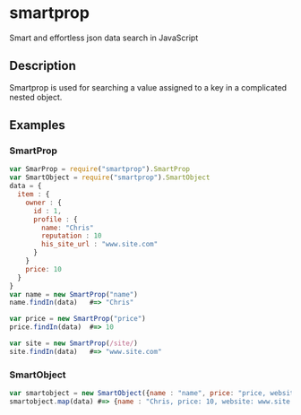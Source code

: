 # smartprop
Smart and effortless json data search in JavaScript

## Description
Smartprop is used for searching a value assigned to a key in a complicated nested object.

## Examples

### SmartProp
```javascript
var SmarProp = require("smartprop").SmartProp
var SmartObject = require("smartprop").SmartObject
data = {
  item : {
    owner : {
      id : 1,
      profile : {
        name: "Chris"
        reputation : 10
        his_site_url : "www.site.com"
      }
    }
    price: 10 
  }
}
var name = new SmartProp("name")
name.findIn(data)   #=> "Chris"

var price = new SmartProp("price")
price.findIn(data)  #=> 10

var site = new SmartProp(/site/)
site.findIn(data)   #=> "www.site.com"
```
### SmartObject
```javascript
var smartobject = new SmartObject({name : "name", price: "price, website: /site/})
smartobject.map(data) #=> {name : "Chris, price: 10, website: www.site.com"}
```
